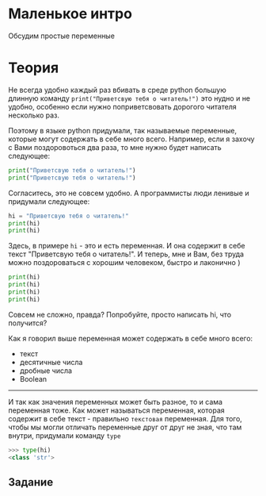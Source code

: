 # Маленькое интро
Обсудим простые переменные

# Теория
Не всегда удобно каждый раз вбивать в среде python большую длинную команду `print("Приветсвую тебя о читатель!")` это нудно и не удобно, особенно если нужно поприветсвовать дорогого читателя несколько раз.

Поэтому в языке python придумали, так называемые переменные, которые могут содержать в себе много всего.
Например, если я захочу с Вами поздоровоться два раза, то мне нужно будет написать следующее:
```python
print("Приветсвую тебя о читатель!")
print("Приветсвую тебя о читатель!")
```

Согласитесь, это не совсем удобно. А программисты люди ленивые и придумали следующее:
```python
hi = "Приветсвую тебя о читатель!"
print(hi)
print(hi)
```

Здесь, в примере `hi` - это и есть переменная. И она содержит в себе текст "Приветсвую тебя о читатель!". И теперь, мне и Вам, без труда можно поздороваться с хорошим человеком, быстро и лаконично )
```python
print(hi)
print(hi)
print(hi)
print(hi)
```
Совсем не сложно, правда? Попробуйте, просто написать hi, что получится?

Как я говорил выше переменная может содержать в себе много всего:
* текст
* десятичные числа
* дробные числа
* Boolean 
---
И так как значения переменных может быть разное, то и сама переменная тоже. Как может называться переменная, которая содержит в себе текст - правильно `текстовая` переменная. 
Для того, чтобы мы могли отличать переменные друг от друг не зная, что там внутри, придумали команду `type`
```python
>>> type(hi)
<class 'str'>
```   


## Задание 

